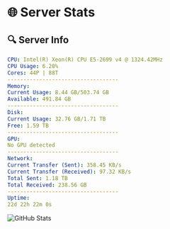 # 🌐 Server Stats
## 🔍 Server Info
```yaml
CPU: Intel(R) Xeon(R) CPU E5-2699 v4 @ 1324.42MHz
CPU Usage: 6.20%
Cores: 44P | 88T
-----------------------------------
Memory:
Current Usage: 8.44 GB/503.74 GB
Available: 491.84 GB
-----------------------------------
Disk:
Current Usage: 32.76 GB/1.71 TB
Free: 1.59 TB
-----------------------------------
GPU:
No GPU detected
-----------------------------------
Network:
Current Transfer (Sent): 358.45 KB/s
Current Transfer (Received): 97.32 KB/s
Total Sent: 1.18 TB
Total Received: 238.56 GB
-----------------------------------
Uptime:
22d 22h 22m 0s
```
![GitHub Stats](https://img.shields.io/badge/Updated-2025-05-12_15:30:48-blue)
